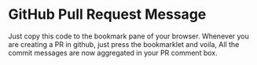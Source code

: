 GitHub Pull Request Message
===========================

Just copy this code to the bookmark pane of your browser.
Whenever you are creating a PR in github, just press the bookmarklet and voila,
All the commit messages are now aggregated in your PR comment box.


